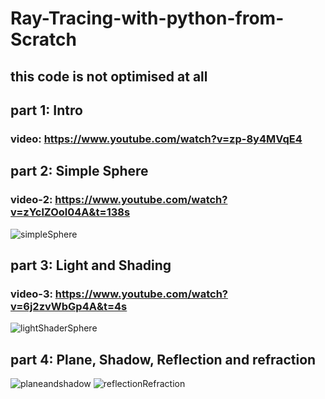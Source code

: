 # Ray-Tracing-with-python-from-Scratch
## this code is not optimised at all
## part 1: Intro
### video: https://www.youtube.com/watch?v=zp-8y4MVqE4
## part 2: Simple Sphere
### video-2:  https://www.youtube.com/watch?v=zYclZOol04A&t=138s
![simpleSphere](https://user-images.githubusercontent.com/48150537/113474163-d6338e00-948b-11eb-8bd1-5fc834b56ed7.jpg)
## part 3: Light and Shading
### video-3: https://www.youtube.com/watch?v=6j2zvWbGp4A&t=4s
![lightShaderSphere](https://user-images.githubusercontent.com/48150537/113625069-0f335480-967e-11eb-91a4-f63d4a92c4dc.jpg)
## part 4: Plane, Shadow, Reflection and refraction
![planeandshadow](https://user-images.githubusercontent.com/48150537/114124079-3a81a200-9911-11eb-9609-24b9fe60f450.jpg)
![reflectionRefraction](https://user-images.githubusercontent.com/48150537/115953580-fa721000-a509-11eb-8118-d74535b5f14d.jpg)
